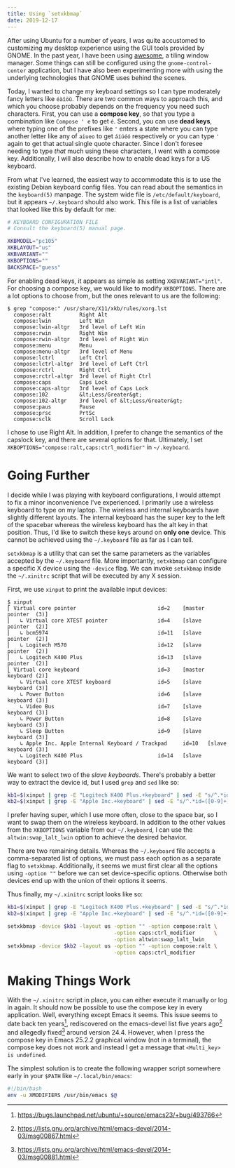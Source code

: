 ```yaml
---
title: Using `setxkbmap`
date: 2019-12-17
---
```


After using Ubuntu for a number of years, I was quite accustomed to customizing
my desktop experience using the GUI tools provided by GNOME. In the past year, I
have been using [awesome][], a tiling window manager. Some things can still be
configured using the `gnome-control-center` application, but I have also been
experimenting more with using the underlying technologies that GNOME uses behind
the scenes.

[awesome]: https://awesomewm.org/

Today, I wanted to change my keyboard settings so I can type moderately fancy
letters like `éàîöŭ`. There are two common ways to approach this, and which you
choose probably depends on the frequency you need such characters. First, you
can use a __compose key__, so that you type a combination like `Compose ' e` to
get `é`. Second, you can use __dead keys__, where typing one of the prefixes
like `'` enters a state where you can type another letter like any of `aiueo` to
get `áíúéó` respectively or you can type `'` again to get that actual single
quote character. Since I don't foresee needing to type _that_ much using these
characters, I went with a compose key. Additionally, I will also describe how to
enable dead keys for a US keyboard.

From what I've learned, the easiest way to accommodate this is to use the
existing Debian keyboard config files. You can read about the semantics in the
`keyboard(5)` manpage. The system wide file is `/etc/default/keyboard`, but it
appears `~/.keyboard` should also work. This file is a list of variables that
looked like this by default for me:

```bash
# KEYBOARD CONFIGURATION FILE
# Consult the keyboard(5) manual page.

XKBMODEL="pc105"
XKBLAYOUT="us"
XKBVARIANT=""
XKBOPTIONS=""
BACKSPACE="guess"
```

For enabling dead keys, it appears as simple as setting `XKBVARIANT="intl"`. For
choosing a compose key, we would like to modify `XKBOPTIONS`. There are a lot
options to choose from, but the ones relevant to us are the following:

```text
$ grep "compose:" /usr/share/X11/xkb/rules/xorg.lst
  compose:ralt         Right Alt
  compose:lwin         Left Win
  compose:lwin-altgr   3rd level of Left Win
  compose:rwin         Right Win
  compose:rwin-altgr   3rd level of Right Win
  compose:menu         Menu
  compose:menu-altgr   3rd level of Menu
  compose:lctrl        Left Ctrl
  compose:lctrl-altgr  3rd level of Left Ctrl
  compose:rctrl        Right Ctrl
  compose:rctrl-altgr  3rd level of Right Ctrl
  compose:caps         Caps Lock
  compose:caps-altgr   3rd level of Caps Lock
  compose:102          &lt;Less/Greater&gt;
  compose:102-altgr    3rd level of &lt;Less/Greater&gt;
  compose:paus         Pause
  compose:prsc         PrtSc
  compose:sclk         Scroll Lock
```

I chose to use Right Alt. In addition, I prefer to change the semantics of the
capslock key, and there are several options for that. Ultimately, I set
`XKBOPTIONS="compose:ralt,caps:ctrl_modifier"` in `~/.keyboard`.

# Going Further

I decide while I was playing with keyboard configurations, I would attempt to
fix a minor inconvenience I've experienced. I primarily use a wireless keyboard
to type on my laptop. The wireless and internal keyboards have slightly
different layouts. The internal keyboard has the super key to the left of the
spacebar whereas the wireless keyboard has the alt key in that position. Thus,
I'd like to switch these keys around on __only one__ device. This cannot be
achieved using the `~/.keyboard` file as far as I can tell.

`setxkbmap` is a utility that can set the same parameters as the variables
accepted by the `~/.keyboard` file. More importantly, `setxkbmap` can configure a
specific X device using the `-device` flag. We can invoke `setxkbmap` inside the
`~/.xinitrc` script that will be executed by any X session.

First, we use `xinput` to print the available input devices:
```text
$ xinput
⎡ Virtual core pointer                          id=2    [master pointer  (3)]
⎜   ↳ Virtual core XTEST pointer                id=4    [slave  pointer  (2)]
⎜   ↳ bcm5974                                   id=11   [slave  pointer  (2)]
⎜   ↳ Logitech M570                             id=12   [slave  pointer  (2)]
⎜   ↳ Logitech K400 Plus                        id=13   [slave  pointer  (2)]
⎣ Virtual core keyboard                         id=3    [master keyboard (2)]
    ↳ Virtual core XTEST keyboard               id=5    [slave  keyboard (3)]
    ↳ Power Button                              id=6    [slave  keyboard (3)]
    ↳ Video Bus                                 id=7    [slave  keyboard (3)]
    ↳ Power Button                              id=8    [slave  keyboard (3)]
    ↳ Sleep Button                              id=9    [slave  keyboard (3)]
    ↳ Apple Inc. Apple Internal Keyboard / Trackpad     id=10   [slave  keyboard (3)]
    ↳ Logitech K400 Plus                        id=14   [slave  keyboard (3)]
```

We want to select two of the _slave keyboards_. There's probably a better way to
extract the device id, but I used `grep` and `sed` like so:

```bash
kb1=$(xinput | grep -E "Logitech K400 Plus.+keyboard" | sed -E "s/^.*id=([0-9]+).*$/\1/")
kb2=$(xinput | grep -E "Apple Inc.+keyboard" | sed -E "s/^.*id=([0-9]+).*$/\1/")
```

I prefer having super, which I use more often, close to the space bar, so I want
 to swap them on the wireless keyboard. In addition to the other values from the
 `XKBOPTIONS` variable from our `~/.keyboard`, I can use the
 `altwin:swap_lalt_lwin` option to achieve the desired behavior.
 
 There are two remaining details. Whereas the `~/.keyboard` file accepts a
 comma-separated list of options, we must pass each option as a separate flag to
 `setxkbmap`. Additionally, it seems we must first clear all the options using
 `-option ""` before we can set device-specific options. Otherwise both devices
 end up with the union of their options it seems.

Thus finally, my `~/.xinitrc` script looks like so:

```bash
kb1=$(xinput | grep -E "Logitech K400 Plus.+keyboard" | sed -E "s/^.*id=([0-9]+).*$/\1/")
kb2=$(xinput | grep -E "Apple Inc.+keyboard" | sed -E "s/^.*id=([0-9]+).*$/\1/")

setxkbmap -device $kb1 -layout us -option "" -option compose:ralt \
                                  -option caps:ctrl_modifier      \
                                  -option altwin:swap_lalt_lwin
setxkbmap -device $kb2 -layout us -option "" -option compose:ralt \
                                  -option caps:ctrl_modifier
```

# Making Things Work

With the `~/.xinitrc` script in place, you can either execute it manually or log
in again. It should now be possible to use the compose key in every application.
Well, everything except Emacs it seems. This issue seems to date back ten
years[^1], rediscovered on the emacs-devel list five years ago[^2] and allegedly
fixed[^3] around version 24.4. However, when I press the compose key in Emacs
25.2.2 graphical window (not in a terminal), the compose key does not work and
instead I get a message that `<Multi_key> is undefined`.

[^1]: <https://bugs.launchpad.net/ubuntu/+source/emacs23/+bug/493766>
[^2]: <https://lists.gnu.org/archive/html/emacs-devel/2014-03/msg00867.html>
[^3]: <https://lists.gnu.org/archive/html/emacs-devel/2014-03/msg00881.html>

The simplest solution is to create the following wrapper script somewhere early in your `$PATH` like  `~/.local/bin/emacs`:

```bash
#!/bin/bash
env -u XMODIFIERS /usr/bin/emacs $@
```
